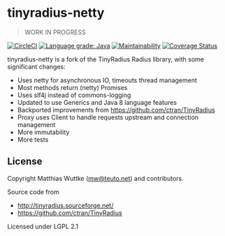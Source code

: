 # tinyradius-netty

> WORK IN PROGRESS

[![CircleCI](https://circleci.com/gh/globalreachtech/tinyradius-netty.svg?style=svg)](https://circleci.com/gh/globalreachtech/tinyradius-netty)
[![Language grade: Java](https://img.shields.io/lgtm/grade/java/g/globalreachtech/tinyradius-netty.svg?logo=lgtm&logoWidth=18)](https://lgtm.com/projects/g/globalreachtech/tinyradius-netty/context:java)
[![Maintainability](https://api.codeclimate.com/v1/badges/a6b90f85717d753228eb/maintainability)](https://codeclimate.com/github/globalreachtech/tinyradius-netty/maintainability)
[![Coverage Status](https://coveralls.io/repos/github/globalreachtech/tinyradius-netty/badge.svg)](https://coveralls.io/github/globalreachtech/tinyradius-netty)

tinyradius-netty is a fork of the TinyRadius Radius library, with some significant changes:
- Uses netty for asynchronous IO, timeouts thread management
- Most methods return (netty) Promises
- Uses slf4j instead of commons-logging
- Updated to use Generics and Java 8 language features
- Backported improvements from https://github.com/ctran/TinyRadius
- Proxy uses Client to handle requests upstream and connection management
- More immutability
- More tests

## License
Copyright Matthias Wuttke (mw@teuto.net) and contributors.

Source code from
- http://tinyradius.sourceforge.net/
- https://github.com/ctran/TinyRadius

Licensed under LGPL 2.1
